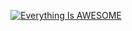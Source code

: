 [![Everything Is AWESOME](https://github.com/blended-modeling/blended-modeling.github.io/blob/master/assets/img/logo_bumble.png)](https://drive.google.com/file/d/17F7l2DaIPfi-83qlHCk_saV90KaA-0nK/view "Everything Is AWESOME")
